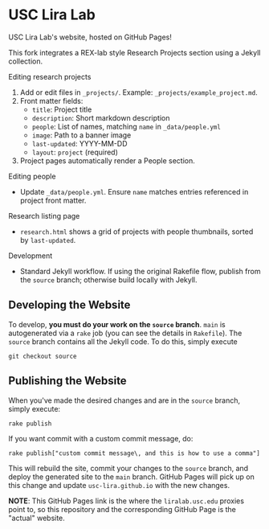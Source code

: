 # USC Lira Lab
USC Lira Lab's website, hosted on GitHub Pages!

This fork integrates a REX-lab style Research Projects section using a Jekyll collection.

Editing research projects
1. Add or edit files in `_projects/`. Example: `_projects/example_project.md`.
2. Front matter fields:
   - `title`: Project title
   - `description`: Short markdown description
   - `people`: List of names, matching `name` in `_data/people.yml`
   - `image`: Path to a banner image
   - `last-updated`: YYYY-MM-DD
   - `layout`: `project` (required)
3. Project pages automatically render a People section.

Editing people
- Update `_data/people.yml`. Ensure `name` matches entries referenced in project front matter.

Research listing page
- `research.html` shows a grid of projects with people thumbnails, sorted by `last-updated`.

Development
- Standard Jekyll workflow. If using the original Rakefile flow, publish from the `source` branch; otherwise build locally with Jekyll.

## Developing the Website
To develop, **you must do your work on the `source` branch**. `main` is autogenerated via a `rake` job (you can see the details in `Rakefile`). The `source` branch contains all the Jekyll code. To do this, simply execute
```
git checkout source
```

## Publishing the Website
When you've made the desired changes and are in the `source` branch, simply execute:
```
rake publish
```
If you want commit with a custom commit message, do:
```
rake publish["custom commit message\, and this is how to use a comma"]
```

This will rebuild the site, commit your changes to the `source` branch, and deploy the generated site to the `main` branch. GitHub Pages will pick up on this change and update `usc-lira.github.io` with the new changes.

**NOTE**: This GitHub Pages link is the where the `liralab.usc.edu` proxies point to, so this repository and the corresponding GitHub Page is the "actual" website.
